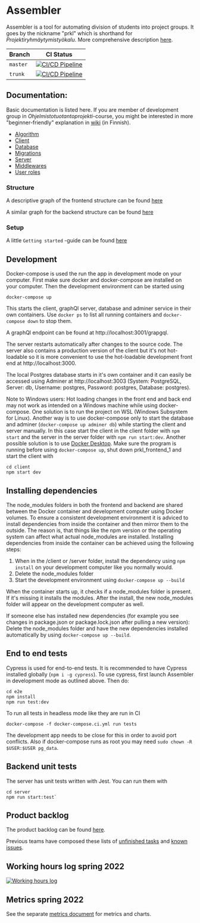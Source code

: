 # Assembler

Assembler is a tool for automating division of students into project groups. It goes by the nickname "prkl" which is shorthand for _Projektiryhmäytymistyökalu_. More comprehensive description [here](documentation/introduction.md).

| Branch   | CI Status                                                                                                                                                                                                                         |
| -------- | --------------------------------------------------------------------------------------------------------------------------------------------------------------------------------------------------------------------------------- |
| `master` | [![CI/CD Pipeline](https://github.com/UniversityOfHelsinkiCS/prkl/actions/workflows/docker-compose-tests.yml/badge.svg?branch=master)](https://github.com/UniversityOfHelsinkiCS/prkl/actions/workflows/docker-compose-tests.yml) |
| `trunk`  | [![CI/CD Pipeline](https://github.com/UniversityOfHelsinkiCS/prkl/actions/workflows/docker-compose-tests.yml/badge.svg?branch=trunk)](https://github.com/UniversityOfHelsinkiCS/prkl/actions/workflows/docker-compose-tests.yml)  |

## Documentation:

Basic documentation is listed here. If you are member of development group in _Ohjelmistotuotantoprojekti_-course, you might be interested in more "beginner-friendly" explanation in [wiki](https://github.com/UniversityOfHelsinkiCS/prkl/wiki) (in Finnish).

- [Algorithm](documentation/algorithm/algorithm.md)
- [Client](documentation/client.md)
- [Database](documentation/structure/database_diagram.svg)
- [Migrations](documentation/migrations.md)
- [Server](documentation/server.md)
- [Middlewares](documentation/middlewares.md)
- [User roles](documentation/user_roles.md)

### Structure

A descriptive graph of the frontend structure can be found [here](documentation/structure/structureFrontend.svg)

A similar graph for the backend structure can be found [here](documentation/structure/structureBackend.svg)

### Setup

A little `Getting started` -guide can be found [here](documentation/setup.md)

## Development

Docker-compose is used the run the app in development mode on your computer. First make sure docker and docker-compose are installed on your computer. Then the development environment can be started using

```
docker-compose up
```

This starts the client, graphQl server, database and adminer service in their own containers. Use `docker ps` to list all running containers and `docker-compose down` to stop them.

A graphQl endpoint can be found at http://localhost:3001/grapgql.

The server restarts automatically after changes to the source code. The server also contains a production version of the client but it's not hot-loadable so it is more convenient to use the hot-loadable development front end at http://localhost:3000.

The local Postgres database starts in it's own container and it can easily be accessed using Adminer at http://localhost:3003 (System: PostgreSQL, Server: db, Username: postgres, Password: postgres, Database: postgres).

Note to Windows users: Hot loading changes in the front end and back end may not work as intended on a Windows machine while using docker-compose. One solution is to run the project on WSL (Windows Subsystem for Linux). Another way is to use docker-compose only to start the database and adminer (`docker-compose up adminer db`) while starting the client and server manually. In this case start the client in the client folder with `npm start` and the server in the server folder with `npm run start:dev`.
Another possible solution is to use [Docker Desktop](https://docs.docker.com/desktop/windows/install/). Make sure the program is running before using `docker-compose up`, shut down prkl_frontend_1 and start the client with
```
cd client
npm start dev
```

## Installing dependencies

The node_modules folders in both the frontend and backend are shared between the Docker container and development computer using Docker volumes. To ensure a consistent development environment it is adviced to install dependencies from inside the container and then mirror them to the outside. The reason is, that things like the npm version or the operating system can affect what actual node_modules are installed. Installing dependencies from inside the container can be achieved using the following steps:

1. When in the /client or /server folder, install the dependency using `npm install` on your development computer like you normally would.
2. Delete the node_modules folder
3. Start the development environment using `docker-compose up --build`

When the container starts up, it checks if a node_modules folder is present. If it's missing it installs the modules. After the install, the new node_modules folder will appear on the development computer as well.

If someone else has installed new dependencies (for example you see changes in package.json or package.lock.json after pulling a new version): Delete the node_modules folder and have the new dependencies installed automatically by using `docker-compose up --build`.

## End to end tests

Cypress is used for end-to-end tests. It is recommended to have Cypress installed globally (`npm i -g cypress`). To use cypress, first launch Assembler in development mode as outlined above. Then do:

```
cd e2e
npm install
npm run test:dev
```

To run all tests in headless mode like they are run in CI

```
docker-compose -f docker-compose.ci.yml run tests
```

The development app needs to be close for this in order to avoid port conflicts. Also if docker-compose runs as root you may need `sudo chown -R $USER:$USER pg_data`.

## Backend unit tests

The server has unit tests written with Jest. You can run them with

```
cd server
npm run start:test`
```

## Product backlog

The product backlog can be found [here](https://github.com/UniversityOfHelsinkiCS/prkl/projects/1).

Previous teams have composed these lists of [unfinished tasks](documentation/unfinished.md) and [known issues](documentation/knownIssues.md).

## Working hours log spring 2022

[![Working hours log](https://docs.google.com/spreadsheets/d/e/2PACX-1vQRwia3ZLhC4J046vuJhMoKXh6w4IL-4fMTSHe6KPpdE6ZcXQZ4RUbkcivK4aHKZ4X7QFYGH39PchOu/pubchart?oid=1214125970&format=image)](https://docs.google.com/spreadsheets/d/1lHQkXljYu6rwUU9aYqCAmCOKvt7ys9mvTZlw7vPWSDU/edit#gid=587171835)

## Metrics spring 2022

See the separate [metrics document](metriikat.md) for metrics and charts.
